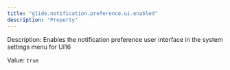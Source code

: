 ```yaml
---
title: "glide.notification.preference.ui.enabled"
description: "Property"
---
```


Description: Enables the notification preference user interface in the system settings menu for UI16

Value: `true`